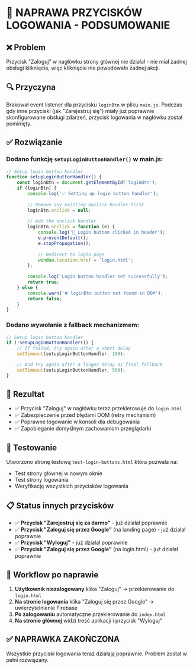 # 🔐 NAPRAWA PRZYCISKÓW LOGOWANIA - PODSUMOWANIE

## ❌ Problem
Przycisk "Zaloguj" w nagłówku strony głównej nie działał - nie miał żadnej obsługi kliknięcia, więc kliknięcie nie powodowało żadnej akcji.

## 🔍 Przyczyna
Brakował event listener dla przycisku `loginBtn` w pliku `main.js`. Podczas gdy inne przyciski (jak "Zarejestruj się") miały już poprawnie skonfigurowane obsługi zdarzeń, przycisk logowania w nagłówku został pominięty.

## ✅ Rozwiązanie

### Dodano funkcję `setupLoginButtonHandler()` w main.js:
```javascript
// Setup login button handler
function setupLoginButtonHandler() {
    const loginBtn = document.getElementById('loginBtn');
    if (loginBtn) {
        console.log('✅ Setting up login button handler');
        
        // Remove any existing onclick handler first
        loginBtn.onclick = null;
        
        // Add the onclick handler
        loginBtn.onclick = function (e) {
            console.log('🔐 Login button clicked in header');
            e.preventDefault();
            e.stopPropagation();
            
            // Redirect to login page
            window.location.href = 'login.html';
        };
        
        console.log('Login button handler set successfully');
        return true;
    } else {
        console.warn('❌ loginBtn button not found in DOM');
        return false;
    }
}
```

### Dodano wywołanie z fallback mechanizmem:
```javascript
// Setup login button handler
if (!setupLoginButtonHandler()) {
    // If failed, try again after a short delay
    setTimeout(setupLoginButtonHandler, 100);

    // And try again after a longer delay as final fallback
    setTimeout(setupLoginButtonHandler, 500);
}
```

## 🎯 Rezultat
- ✅ Przycisk "Zaloguj" w nagłówku teraz przekierowuje do `login.html`
- ✅ Zabezpieczenie przed błędami DOM (retry mechanism)
- ✅ Poprawne logowanie w konsoli dla debugowania
- ✅ Zapobieganie domyślnym zachowaniom przeglądarki

## 🧪 Testowanie
Utworzono stronę testową `test-login-buttons.html` która pozwala na:
- Test strony głównej w nowym oknie
- Test strony logowania
- Weryfikację wszystkich przycisków logowania

## 📋 Status innych przycisków
- ✅ **Przycisk "Zarejestruj się za darmo"** - już działał poprawnie
- ✅ **Przycisk "Zaloguj się przez Google"** (na landing page) - już działał poprawnie  
- ✅ **Przycisk "Wyloguj"** - już działał poprawnie
- ✅ **Przycisk "Zaloguj się przez Google"** (na login.html) - już działał poprawnie

## 🔄 Workflow po naprawie
1. **Użytkownik niezalogowany** klika "Zaloguj" → przekierowanie do `login.html`
2. **Na stronie logowania** klika "Zaloguj się przez Google" → uwierzytelnienie Firebase
3. **Po zalogowaniu** automatyczne przekierowanie do `index.html`
4. **Na stronie głównej** widzi treść aplikacji i przycisk "Wyloguj"

## ✅ NAPRAWKA ZAKOŃCZONA
Wszystkie przyciski logowania teraz działają poprawnie. Problem został w pełni rozwiązany.
